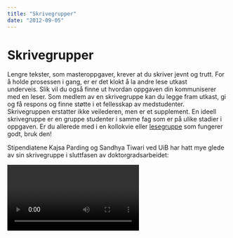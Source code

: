 ```yaml
---
title: "Skrivegrupper"
date: "2012-09-05"
---
```


# Skrivegrupper

Lengre tekster, som masteroppgaver, krever at du skriver jevnt og trutt. For å holde prosessen i gang, er er det klokt å la andre lese utkast underveis. Slik vil du også finne ut hvordan oppgaven din kommuniserer med en leser. Som medlem av en skrivegruppe kan du legge fram utkast, gi og få respons og finne støtte i et fellesskap av medstudenter. Skrivegruppen erstatter ikke veilederen, men er et supplement. En ideell skrivegruppe er en gruppe studenter i samme fag som er på ulike stadier i oppgaven. Er du allerede med i en kollokvie eller [lesegruppe](?p=2219) som fungerer godt, bruk den!

Stipendiatene Kajsa Parding og Sandhya Tiwari ved UiB har hatt mye glede av sin skrivegruppe i sluttfasen av doktorgradsarbeidet:

<Video id="pbH-PqsYxK8" />

## Hvordan gi og ta imot tilbakemelding i skrivegrupper?

Det er meningen at du skal gi innspill til andres ideer og få tilbakemeldinger på egne. Noen ganger kan det være vel så lærerikt å kommentere som å få respons. Grunnen er at du lærer mye om å skrive ved å analysere andres tekster, og sette ord på det du ser. Tekstene kan være mer eller mindre ferdige. Før du leverer en tekst til skrivegruppa:

- Informer leserne om hvilken type tekst det er, og hvor den skal inn i oppgaven.
- Gi melding på forhånd om det er spesielle ting i teksten du ønsker tilbakemelding på.

Når du leser og gir tilbakemelding, pass på:

- Les teksten på forhånd.
- Forbered og formuler kommentarene dine skriftlig.
- Begynn med det positive. Det fins alltid noe godt i en tekst som forfatteren kan videreutvikle.
- Forklar hva du synes forfatteren har lykkes med, og hvorfor det fungerer. Uspesifisert ros er ikke til noen nytte.
- Spør om det som er uklart. Foreslå alternativer i stedet for å bare kritisere.
- Husk at det å levere fra seg en tekst til andre kan være et stort steg å ta for medstudenten din, så les godt og grundig, og gi konstruktive kommentarer.

God tilbakemelding er konkret, konstruktiv og kjærlig.

Når du mottar tilbakemelding:

- Vær åpen for kommentarene de andre medlemmene av skrivegruppa gir. Husk at de har lagt arbeid i å forstå teksten din.
- Lytt, og skriv ned kommentarene i stedet for å argumentere eller forsvare deg. Selv om du ikke er enig i kommentarene, gjenspeiler de en leseropplevelse som du kan ta hensyn til i det videre arbeidet. Det nye utkastet blir ditt svar.
- En tekst kan alltid bli bedre. Når teksten din blir lest av andre, får du et større perspektiv på muligheter i teksten din.
- Det er du som bestemmer over din tekst. Ta hensyn til kommentarene du mener er relevante, og overse resten.

Avtal å møtes jevnlig og møt alltid forberedt. Som medlem av en skrivegruppe får du en uvurderlig drahjelp i oppgavearbeidet. Og når innlevering står for døra, vet du hvor du kan henvende deg for å få en siste gjennomlesning.

## Verktøy for gruppearbeidet

<Figure
  src="/images/studentgruppe6.jpg"
  caption="Skrivegrupper, Ill.foto: UiB"
  type="right"
/>

Om du i deltar i et gruppearbeid der dere skal levere en felles tekst finnes det flere [verktøy for samskriving](http://en.wikipedia.org/wiki/Collaborative_real-time_editor). Det  er ikke alltid like hensiktsmessig å bruke Word og e-post eller et læringsstøttesystem. Et verktøy som dere kan bruke i stedet er Docs & Spreadsheets i Google Drive. Dette er en gratis nettbasert tekstredigerer med lav brukerterskel.

Dere bestemmer selv hvem som er med i skrivegruppen, og innsyn stenges for andre. På en smidig måte redigeres teksten med flere samtidige skribenter koblet til. Programmet holder orden på innleggene, og skrivingen kan pågå i direkte, virtuell kommunikasjon med hele gruppen. Teksten kan lagres i doc, PDF, RTF eller ODF format eller publiseres som blogg. Vil du vite mer se [Wikipedias artikkel](http://en.wikipedia.org/wiki/Google_Drive "Google Drive").

## Hold skriveprosessen i gang

For å holde oversikt over skrivearbeidet ditt kan det være en god ide å føre en logg, eller en skrivedagbok, om hva du har gjort og hva du skal gjøre. Du kan også opprette en blogg for å få og gi innspill underveis i skriveprosessen. Bloggen kan brukes på mange måter. Du kan bruke den alene eller sammen med andre.

I utgangspunktet er bloggen åpen for alle. Alle kan lese bloggen din og legge inn kommentarer på den. Du velger selv om andres kommentarer skal publiseres eller ikke. Skrivesjangeren er uhøytidelig, og terskelen for å komme i gang med skrivingen er lav. Dette så klart forutsatt at du er vant med å bruke sosiale medier.

Noen blogger har en personlig stil som grenser mot dagbokform, andre er ment som faglige diskusjonsfora. De fleste blogger publiseres med egne bloggverktøy som finnes fritt tilgjengelige på internett, for eksempel

- blogg.no
- blogger.com
- www.wordpress.com

**Videre lesing**:  
Dysthe, O. og Lied, L.I. (1999) _Skrivegrupper._ Læring ved universitetet, nr.  2/99. Bergen: Universitetet i Bergen.  

Vaage S. (2001). Perspektivtaking, rekonstruksjon av erfaring og kreative læreprosessar: George Herbert Mead og John Dewey om læring. I: Dysthe, O. red. _Dialog, samspel og læring._ Oslo, Abstrakt forlag, s. 129-150.

